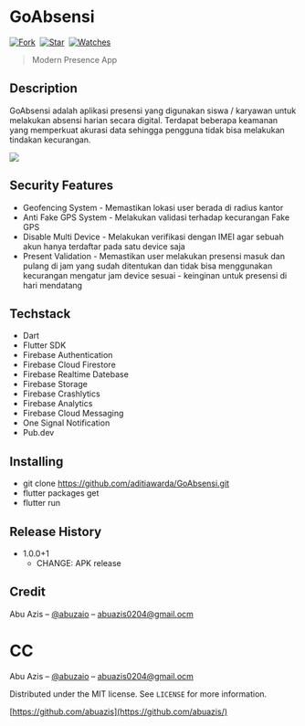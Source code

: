 # GoAbsensi

[![Fork](https://img.shields.io/github/forks/abuazis/GoAbsensi?style=social)](https://github.com/abuazis/GoAbsensi/fork)&nbsp; [![Star](https://img.shields.io/github/stars/abuazis/GoAbsensi?style=social)](https://github.com/abuazis/GoAbsensi/star)&nbsp; [![Watches](https://img.shields.io/github/watchers/abuazis/GoAbsensi?style=social)](https://github.com/abuazis/GoAbsensi/)&nbsp;

> Modern Presence App

## Description
GoAbsensi adalah aplikasi presensi yang digunakan siswa / karyawan untuk melakukan absensi harian secara digital. Terdapat beberapa keamanan yang memperkuat akurasi data sehingga pengguna tidak bisa melakukan tindakan kecurangan.

<p><img  src="https://i.ibb.co/C8L3HSv/Go-Absensi-Feature-Graphic.png"/></p>

## Security Features

- Geofencing System - Memastikan lokasi user berada di radius kantor
- Anti Fake GPS System - Melakukan validasi terhadap kecurangan Fake GPS
- Disable Multi Device - Melakukan verifikasi dengan IMEI agar sebuah akun hanya terdaftar pada satu device saja
- Present Validation - Memastikan user melakukan presensi masuk dan pulang di jam yang sudah ditentukan dan tidak bisa menggunakan kecurangan mengatur jam device sesuai - keinginan untuk presensi di hari mendatang

## Techstack

- Dart
- Flutter SDK
- Firebase Authentication
- Firebase Cloud Firestore
- Firebase Realtime Datebase
- Firebase Storage
- Firebase Crashlytics
- Firebase Analytics
- Firebase Cloud Messaging
- One Signal Notification
- Pub.dev

## Installing

- git clone https://github.com/aditiawarda/GoAbsensi.git
- flutter packages get
- flutter run

## Release History

- 1.0.0+1
  - CHANGE: APK release

## Credit

Abu Azis – [@abuzaio](https://instagram.com/aditiawar) – abuazis0204@gmail.ocm

# CC

Abu Azis – [@abuzaio](https://instagram.com/abuzaio) – abuazis0204@gmail.ocm

Distributed under the MIT license. See `LICENSE` for more information.

[https://github.com/abuazis](https://github.com/abuazis/)
